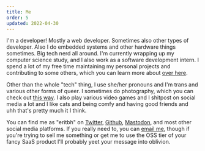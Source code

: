 ```yaml
---
title: Me
order: 5
updated: 2022-04-30
---
```


I'm a developer! Mostly a web developer. Sometimes also other types of developer. Also I do embedded systems and other hardware things sometimes. Big tech nerd all around. I'm currently wrapping up my computer science study, and I also work as a software development intern. I spend a lot of my free time maintaining my personal projects and contributing to some others, which you can learn more about [over here](/projects).

Other than the whole "tech" thing, I use she/her pronouns and I'm trans and various other forms of queer. I sometimes do photography, which you can check out [this way](/photos). I also play various video games and I shitpost on social media a lot and I like cats and being comfy and having good friends and uhh that's pretty much it I think.

You can find me as "eritbh" on [Twitter](https://twitter.com/eritbh), [Github](https://github.com/eritbh), [Mastodon](https://tech.lgbt/@eritbh), and most other social media platforms. If you really need to, you can [email me](mailto:hello@eritbh.me), though if you're trying to sell me something or get me to use the OSS tier of your fancy SaaS product I'll probably yeet your message into oblivion.
